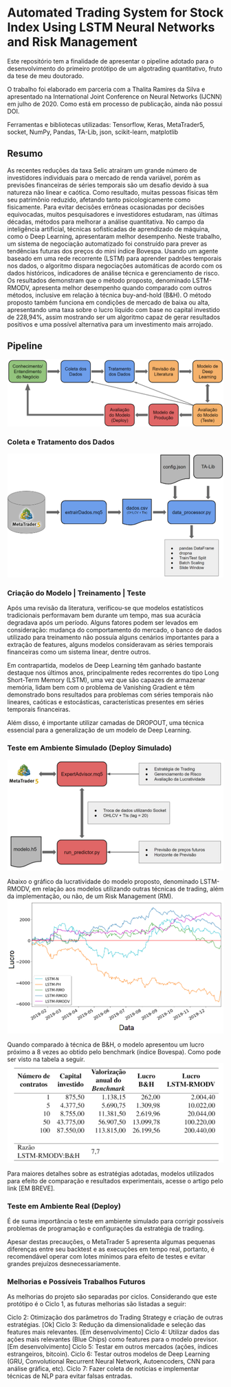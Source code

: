 # Automated Trading System for Stock Index Using LSTM Neural Networks and Risk Management
Este repositório tem a finalidade de apresentar o pipeline adotado para o desenvolvimento do primeiro protótipo de um algotrading quantitativo, fruto da tese de meu doutorado.

O trabalho foi elaborado em parceria com a Thalita Ramires da Silva e apresentado na International Joint Conference on Neural Networks (IJCNN) em julho de 2020. Como está em processo de publicação, ainda não possui DOI.

Ferramentas e bibliotecas utilizadas: Tensorflow, Keras, MetaTrader5, socket, NumPy, Pandas, TA-Lib, json, scikit-learn, matplotlib

## Resumo

As recentes reduções da taxa Selic atraíram um grande número de investidores individuais para o mercado de renda variável, porém as previsões financeiras de séries temporais são um desafio devido à sua natureza não linear e caótica. Como resultado, muitas pessoas físicas têm seu patrimônio reduzido, afetando tanto psicologicamente como fisicamente. Para evitar decisões errôneas ocasionadas por decisões equivocadas, muitos pesquisadores e investidores estudaram, nas últimas décadas, métodos para melhorar a análise quantitativa. No campo da inteligência artificial, técnicas sofisticadas de aprendizado de máquina, como o Deep Learning, apresentaram melhor desempenho. Neste trabalho, um sistema de negociação automatizado foi construído para prever as tendências futuras dos preços do mini índice Bovespa. Usando um agente baseado em uma rede recorrente (LSTM) para aprender padrões temporais nos dados, o algoritmo dispara negociações automáticas de acordo com os dados históricos, indicadores de análise técnica e gerenciamento de risco. Os resultados demonstram que o método proposto, denominado LSTM-RMODV, apresenta melhor desempenho quando comparado com outros métodos, inclusive em relação à técnica buy-and-hold (B&H). O método proposto também funciona em condições de mercado de baixa ou alta, apresentando uma taxa sobre o lucro líquido com base no capital investido de 228,94%, assim mostrando ser um algoritmo capaz de gerar resultados positivos e uma possível alternativa para um investimento mais arrojado.

## Pipeline
![](figuras/pipeline.png)

### Coleta e Tratamento dos Dados
![](figuras/coleta_tratamento_dados.png)

### Criação do Modelo | Treinamento | Teste
Após uma revisão da literatura, verificou-se que modelos estatísticos tradicionais performavam bem durante um tempo, mas sua acurácia degradava após um período. Alguns fatores podem ser levados em consideração: mudança do comportamento do mercado, o banco de dados utilizado para treinamento não possuía alguns cenários importantes para a extração de features, alguns modelos consideravam as séries temporais financeiras como um sistema linear, dentre outros.

Em contrapartida, modelos de Deep Learning têm ganhado bastante destaque nos últimos anos, principalmente redes recorrentes do tipo Long Short-Term Memory (LSTM), uma vez que são capazes de armazenar memória, lidam bem com o problema de Vanishing Gradient e têm demonstrado bons resultados para problemas com séries temporais não lineares, caóticas e estocásticas, características presentes em séries temporais financeiras.

Além disso, é importante utilizar camadas de DROPOUT, uma técnica essencial para a generalização de um modelo de Deep Learning.

### Teste em Ambiente Simulado (Deploy Simulado)
![](figuras/deploy_demo.png)

Abaixo o gráfico da lucratividade do modelo proposto, denominado LSTM-RMODV, em relação aos modelos utilizando outras técnicas de trading, além da implementação, ou não, de um Risk Management (RM).
![](figuras/lucratividade.png)

Quando comparado à técnica de B&H, o modelo apresentou um lucro próximo a 8 vezes ao obtido pelo benchmark (índice Bovespa). Como pode ser visto na tabela a seguir.
![](figuras/tabela_modelo_vs_bovespa.png)

Para maiores detalhes sobre as estratégias adotadas, modelos utilizados para efeito de comparação e resultados experimentais, acesse o artigo pelo link [EM BREVE].

### Teste em Ambiente Real (Deploy)
É de suma importância o teste em ambiente simulado para corrigir possíveis problemas de programação e configurações da estratégia de trading. 

Apesar destas precauções, o MetaTrader 5 apresenta algumas pequenas diferenças entre seu backtest e as execuções em tempo real, portanto, é recomendável operar com lotes mínimos para efeito de testes e evitar grandes prejuízos desnecessariamente.

### Melhorias e Possíveis Trabalhos Futuros
As melhorias do projeto são separadas por ciclos. Considerando que este protótipo é o Ciclo 1, as futuras melhorias são listadas a seguir:

Ciclo 2: Otimização dos parâmetros do Trading Strategy e criação de outras estratégias. [Ok]
Ciclo 3: Redução da dimensionalidade e seleção das features mais relevantes. [Em desenvolvimento]
Ciclo 4: Utilizar dados das ações mais relevantes (Blue Chips) como features para o modelo previsor. [Em desenvolvimento]
Ciclo 5: Testar em outros mercados (ações, índices estrangeiros, bitcoin).
Ciclo 6: Testar outros modelos de Deep Learning (GRU, Convolutional Recurrent Neural Network, Autoencoders, CNN para análise gráfica, etc).
Ciclo 7: Fazer coleta de notícias e implementar técnicas de NLP para evitar falsas entradas.

